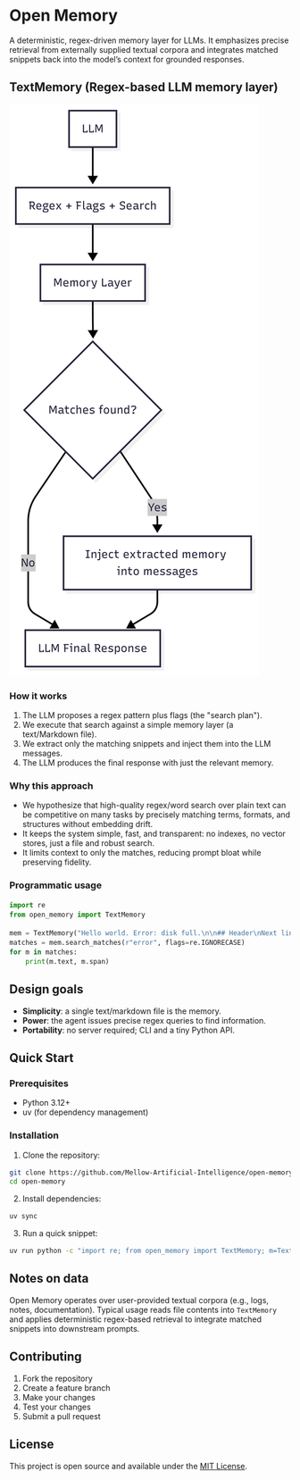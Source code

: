 # Open Memory

A deterministic, regex-driven memory layer for LLMs. It emphasizes precise retrieval from externally supplied textual corpora and integrates matched snippets back into the model’s context for grounded responses.

## TextMemory (Regex-based LLM memory layer)

![Diagram](diagrams/memory.png)

### How it works

1. The LLM proposes a regex pattern plus flags (the "search plan").
2. We execute that search against a simple memory layer (a text/Markdown file).
3. We extract only the matching snippets and inject them into the LLM messages.
4. The LLM produces the final response with just the relevant memory.

### Why this approach

- We hypothesize that high-quality regex/word search over plain text can be competitive on many tasks by precisely matching terms, formats, and structures without embedding drift.
- It keeps the system simple, fast, and transparent: no indexes, no vector stores, just a file and robust search.
- It limits context to only the matches, reducing prompt bloat while preserving fidelity.

### Programmatic usage

```python
import re
from open_memory import TextMemory

mem = TextMemory("Hello world. Error: disk full.\n\n## Header\nNext line.")
matches = mem.search_matches(r"error", flags=re.IGNORECASE)
for m in matches:
    print(m.text, m.span)
```

## Design goals

- **Simplicity**: a single text/markdown file is the memory.
- **Power**: the agent issues precise regex queries to find information.
- **Portability**: no server required; CLI and a tiny Python API.

## Quick Start

### Prerequisites

- Python 3.12+
- uv (for dependency management)

### Installation

1. Clone the repository:
```bash
git clone https://github.com/Mellow-Artificial-Intelligence/open-memory
cd open-memory
```

2. Install dependencies:
```bash
uv sync
```

3. Run a quick snippet:
```bash
uv run python -c "import re; from open_memory import TextMemory; m=TextMemory('An error occurred'); print([x.text for x in m.search_matches('error', flags=re.IGNORECASE)])"
```
## Notes on data

Open Memory operates over user-provided textual corpora (e.g., logs, notes, documentation). Typical usage reads file contents into `TextMemory` and applies deterministic regex-based retrieval to integrate matched snippets into downstream prompts.



## Contributing

1. Fork the repository
2. Create a feature branch
3. Make your changes
4. Test your changes
5. Submit a pull request

## License

This project is open source and available under the [MIT License](LICENSE).
